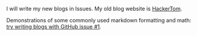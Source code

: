 I will write my new blogs in Issues. My old blog website is [HackerTom](https://blog.csdn.net/HackerTom/).

Demonstrations of some commonly used markdown formatting and math: [try writing blogs with GitHub issue #1](https://github.com/iTomxy/blogs/issues/1).
